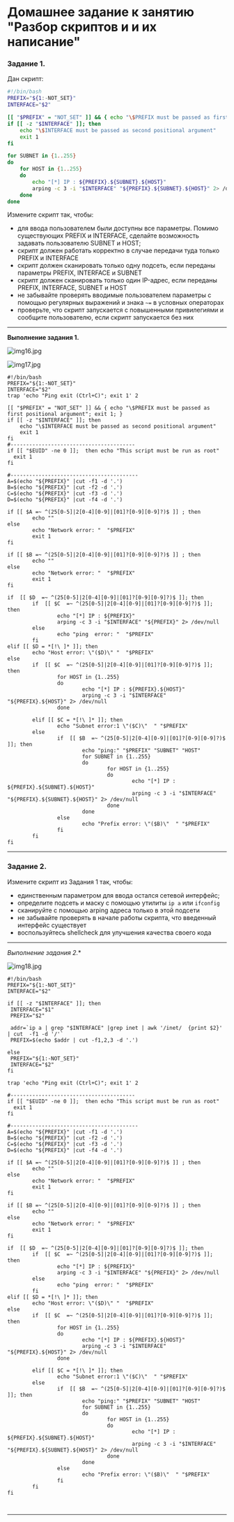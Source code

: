 # Домашнее задание к занятию "Разбор скриптов и и их написание"


### Задание 1.


Дан скрипт:

```bash
#!/bin/bash
PREFIX="${1:-NOT_SET}"
INTERFACE="$2"

[[ "$PREFIX" = "NOT_SET" ]] && { echo "\$PREFIX must be passed as first positional argument"; exit 1; }
if [[ -z "$INTERFACE" ]]; then
    echo "\$INTERFACE must be passed as second positional argument"
    exit 1
fi

for SUBNET in {1..255}
do
	for HOST in {1..255}
	do
		echo "[*] IP : ${PREFIX}.${SUBNET}.${HOST}"
		arping -c 3 -i "$INTERFACE" "${PREFIX}.${SUBNET}.${HOST}" 2> /dev/null
	done
done
```


Измените скрипт так, чтобы:

- для ввода пользователем были доступны все параметры. Помимо существующих PREFIX и INTERFACE, сделайте возможность задавать пользователю SUBNET и HOST;
- скрипт должен работать корректно в случае передачи туда только PREFIX и INTERFACE
- скрипт должен сканировать только одну подсеть, если переданы параметры PREFIX, INTERFACE и SUBNET
- скрипт должен сканировать только один IP-адрес, если переданы PREFIX, INTERFACE, SUBNET и HOST
- не забывайте проверять вводимые пользователем параметры с помощью регулярных выражений и знака `~=` в условных операторах 
- проверьте, что скрипт запускается с повышенными привилегиями и сообщите пользователю, если скрипт запускается без них

---

**Выполнение задания 1.**



![img16.jpg](https://github.com/elekpow/netology/blob/main/bash/images/img16.jpg)


![img17.jpg](https://github.com/elekpow/netology/blob/main/bash/images/img17.jpg)


```
#!/bin/bash
PREFIX="${1:-NOT_SET}"
INTERFACE="$2"
trap 'echo "Ping exit (Ctrl+C)"; exit 1' 2

[[ "$PREFIX" = "NOT_SET" ]] && { echo "\$PREFIX must be passed as first positional argument"; exit 1; }
if [[ -z "$INTERFACE" ]]; then
    echo "\$INTERFACE must be passed as second positional argument"
    exit 1
fi
#----------------------------------------
if [[ "$EUID" -ne 0 ]];  then echo "This script must be run as root"
  exit 1
fi

#-----------------------------------------
A=$(echo "${PREFIX}" |cut -f1 -d '.')
B=$(echo "${PREFIX}" |cut -f2 -d '.')
C=$(echo "${PREFIX}" |cut -f3 -d '.')
D=$(echo "${PREFIX}" |cut -f4 -d '.')

if [[ $A =~ ^(25[0-5]|2[0-4][0-9]|[01]?[0-9][0-9]?)$ ]] ; then 
        echo ""
else
        echo "Network error: "  "$PREFIX"
        exit 1
fi

if [[ $B =~ ^(25[0-5]|2[0-4][0-9]|[01]?[0-9][0-9]?)$ ]] ; then 
        echo ""
else
        echo "Network error: "  "$PREFIX"
        exit 1
fi

if  [[ $D  =~ ^(25[0-5]|2[0-4][0-9]|[01]?[0-9][0-9]?)$ ]]; then
        if  [[ $C  =~ ^(25[0-5]|2[0-4][0-9]|[01]?[0-9][0-9]?)$ ]]; then
                echo "[*] IP : ${PREFIX}"
                arping -c 3 -i "$INTERFACE" "${PREFIX}" 2> /dev/null
        else
                echo "ping  error: "  "$PREFIX"
        fi
elif [[ $D = *[!\ ]* ]]; then
        echo "Host error: \"($D)\" "  "$PREFIX"
else
        if  [[ $C  =~ ^(25[0-5]|2[0-4][0-9]|[01]?[0-9][0-9]?)$ ]]; then
                for HOST in {1..255}
                do
                        echo "[*] IP : ${PREFIX}.${HOST}"
                        arping -c 3 -i "$INTERFACE" "${PREFIX}.${HOST}" 2> /dev/null
                done

        elif [[ $C = *[!\ ]* ]]; then
                echo "Subnet error:1 \"($C)\"  " "$PREFIX"
        else
                if  [[ $B  =~ ^(25[0-5]|2[0-4][0-9]|[01]?[0-9][0-9]?)$ ]]; then
                        echo "ping:" "$PREFIX" "SUBNET" "HOST"
                        for SUBNET in {1..255}
                        do
                                for HOST in {1..255}
                                do
                                        echo "[*] IP : ${PREFIX}.${SUBNET}.${HOST}"
                                        arping -c 3 -i "$INTERFACE" "${PREFIX}.${SUBNET}.${HOST}" 2> /dev/null
                                done
                        done
                else
                        echo "Prefix error: \"($B)\"  " "$PREFIX"
                fi
        fi
fi

```


------

### Задание 2.

Измените скрипт из Задания 1 так, чтобы:

- единственным параметром для ввода остался сетевой интерфейс;
- определите подсеть и маску с помощью утилиты `ip a` или `ifconfig`
- сканируйте с помощью arping адреса только в этой подсети
- не забывайте проверять в начале работы скрипта, что введенный интерфейс существует 
- воспользуйтесь shellcheck для улучшения качества своего кода

---

**Выполнение задания 2*.**



![img18.jpg](https://github.com/elekpow/netology/blob/main/bash/images/img18.jpg)

```
#!/bin/bash
PREFIX="${1:-NOT_SET}"
INTERFACE="$2"

if [[ -z "$INTERFACE" ]]; then
 INTERFACE="$1"
 PREFIX="$2"

 addr=`ip a | grep "$INTERFACE" |grep inet | awk '/inet/  {print $2}' | cut  -f1 -d '/'`
 PREFIX=$(echo $addr | cut -f1,2,3 -d '.')

else
 PREFIX="${1:-NOT_SET}"
 INTERFACE="$2"
fi

trap 'echo "Ping exit (Ctrl+C)"; exit 1' 2

#----------------------------------------
if [[ "$EUID" -ne 0 ]];  then echo "This script must be run as root"
  exit 1
fi

#-----------------------------------------
A=$(echo "${PREFIX}" |cut -f1 -d '.')
B=$(echo "${PREFIX}" |cut -f2 -d '.')
C=$(echo "${PREFIX}" |cut -f3 -d '.')
D=$(echo "${PREFIX}" |cut -f4 -d '.')

if [[ $A =~ ^(25[0-5]|2[0-4][0-9]|[01]?[0-9][0-9]?)$ ]] ; then 
        echo ""
else
        echo "Network error: "  "$PREFIX"
        exit 1
fi

if [[ $B =~ ^(25[0-5]|2[0-4][0-9]|[01]?[0-9][0-9]?)$ ]] ; then 
        echo ""
else
        echo "Network error: "  "$PREFIX"
        exit 1
fi

if  [[ $D  =~ ^(25[0-5]|2[0-4][0-9]|[01]?[0-9][0-9]?)$ ]]; then
        if  [[ $C  =~ ^(25[0-5]|2[0-4][0-9]|[01]?[0-9][0-9]?)$ ]]; then
                echo "[*] IP : ${PREFIX}"
                arping -c 3 -i "$INTERFACE" "${PREFIX}" 2> /dev/null
        else
                echo "ping  error: "  "$PREFIX"
        fi
elif [[ $D = *[!\ ]* ]]; then
        echo "Host error: \"($D)\" "  "$PREFIX"
else
        if  [[ $C  =~ ^(25[0-5]|2[0-4][0-9]|[01]?[0-9][0-9]?)$ ]]; then
                for HOST in {1..255}
                do
                        echo "[*] IP : ${PREFIX}.${HOST}"
                        arping -c 3 -i "$INTERFACE" "${PREFIX}.${HOST}" 2> /dev/null
                done

        elif [[ $C = *[!\ ]* ]]; then
                echo "Subnet error:1 \"($C)\"  " "$PREFIX"
        else
                if  [[ $B  =~ ^(25[0-5]|2[0-4][0-9]|[01]?[0-9][0-9]?)$ ]]; then
                        echo "ping:" "$PREFIX" "SUBNET" "HOST"
                        for SUBNET in {1..255}
                        do
                                for HOST in {1..255}
                                do
                                        echo "[*] IP : ${PREFIX}.${SUBNET}.${HOST}"
                                        arping -c 3 -i "$INTERFACE" "${PREFIX}.${SUBNET}.${HOST}" 2> /dev/null
                                done
                        done
                else
                        echo "Prefix error: \"($B)\"  " "$PREFIX"
                fi
        fi
fi



```

------


